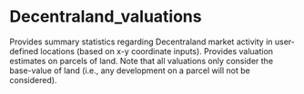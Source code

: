 # Decentraland_valuations
Provides summary statistics regarding Decentraland market activity in user-defined locations (based on x-y coordinate inputs). Provides valuation estimates on parcels of land. Note that all valuations only consider the base-value of land (i.e., any development on a parcel will not be considered).
